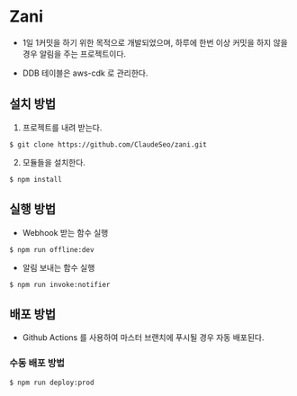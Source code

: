 # Zani

- 1일 1커밋을 하기 위한 목적으로 개발되었으며, 하루에 한번 이상 커밋을 하지 않을 경우 알림을 주는 프로젝트이다.

- DDB 테이블은 aws-cdk 로 관리한다.

## 설치 방법

1. 프로젝트를 내려 받는다.

```shell script
$ git clone https://github.com/ClaudeSeo/zani.git
```

2. 모듈들을 설치한다. 

```shell script
$ npm install
```

## 실행 방법

- Webhook 받는 함수 실행

```shell script
$ npm run offline:dev
```

- 알림 보내는 함수 실행 

```shell script
$ npm run invoke:notifier
```

## 배포 방법

- Github Actions 를 사용하여 마스터 브랜치에 푸시될 경우 자동 배포된다.

### 수동 배포 방법

```shell script
$ npm run deploy:prod
```

